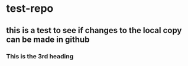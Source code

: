# test-repo
## this is a test to see if changes to the local copy can be made in github
### This is the 3rd heading
